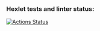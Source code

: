 ### Hexlet tests and linter status:
[![Actions Status](https://github.com/Exodzz/php-project-45/actions/workflows/hexlet-check.yml/badge.svg)](https://github.com/Exodzz/php-project-45/actions)